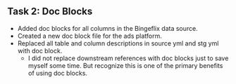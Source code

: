 ## Task 2: Doc Blocks

* Added doc blocks for all columns in the Bingeflix data source. 
* Created a new doc block file for the ads platform.
* Replaced all table and column descriptions in source yml and stg yml with doc block.
    * I did not replace downstream references with doc blocks just to save myself some time. But recognize this is one of the primary benefits of using doc blocks.